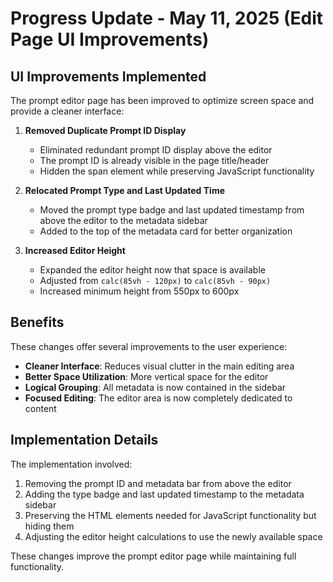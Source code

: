 # Progress Update - May 11, 2025 (Edit Page UI Improvements)

## UI Improvements Implemented

The prompt editor page has been improved to optimize screen space and provide a cleaner interface:

1. **Removed Duplicate Prompt ID Display**
   - Eliminated redundant prompt ID display above the editor
   - The prompt ID is already visible in the page title/header
   - Hidden the span element while preserving JavaScript functionality

2. **Relocated Prompt Type and Last Updated Time**
   - Moved the prompt type badge and last updated timestamp from above the editor to the metadata sidebar
   - Added to the top of the metadata card for better organization

3. **Increased Editor Height**
   - Expanded the editor height now that space is available
   - Adjusted from `calc(85vh - 120px)` to `calc(85vh - 90px)`
   - Increased minimum height from 550px to 600px

## Benefits

These changes offer several improvements to the user experience:

- **Cleaner Interface**: Reduces visual clutter in the main editing area
- **Better Space Utilization**: More vertical space for the editor
- **Logical Grouping**: All metadata is now contained in the sidebar
- **Focused Editing**: The editor area is now completely dedicated to content

## Implementation Details

The implementation involved:
1. Removing the prompt ID and metadata bar from above the editor
2. Adding the type badge and last updated timestamp to the metadata sidebar
3. Preserving the HTML elements needed for JavaScript functionality but hiding them
4. Adjusting the editor height calculations to use the newly available space

These changes improve the prompt editor page while maintaining full functionality.
